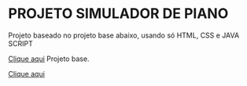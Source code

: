 # PROJETO SIMULADOR DE PIANO

Projeto baseado no projeto base abaixo, usando só HTML, CSS e JAVA SCRIPT

[Clique aqui]() Projeto base.

[Clique aqui]() 